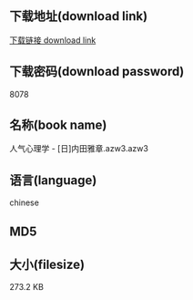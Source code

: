 ## 下载地址(download link)
[下载链接 download link](https://tutu365.netlify.app/?s=%E4%BA%BA%E6%B0%94%E5%BF%83%E7%90%86%E5%AD%A6+-+%5B%E6%97%A5%5D%E5%86%85%E7%94%B0%E9%9B%85%E7%AB%A0.azw3)

## 下载密码(download password)
8078

## 名称(book name)
人气心理学 - [日]内田雅章.azw3.azw3

## 语言(language)
chinese

## MD5


## 大小(filesize)
273.2 KB
